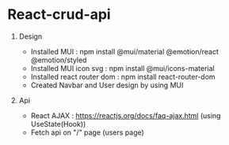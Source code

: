 # React-crud-api
1. Design
    - Installed MUI : npm install @mui/material @emotion/react @emotion/styled
    - Installed MUI icon svg : npm install @mui/icons-material
    - Installed react router dom : npm install react-router-dom 
    - Created Navbar and User design by using MUI

2. Api
    - React AJAX : https://reactjs.org/docs/faq-ajax.html (using UseState(Hook))
    - Fetch api on "/" page (users page)